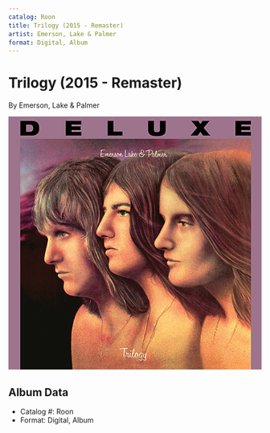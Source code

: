```yaml
---
catalog: Roon
title: Trilogy (2015 - Remaster)
artist: Emerson, Lake & Palmer
format: Digital, Album
---
```


# Trilogy (2015 - Remaster)

By Emerson, Lake & Palmer

![](../../assets/albumcovers/Emerson__Lake_and_Palmer-Trilogy_2015_-_Remaster.png)

## Album Data

- Catalog #: Roon
- Format: Digital, Album

